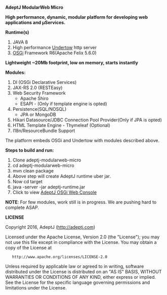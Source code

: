 **AdeptJ ModularWeb Micro**

**High performance, dynamic, modular platform for developing web applications and µServices.**

**Runtime(s)**

1. JAVA 8
2. High performance [Undertow](http://undertow.io/) http server
3. [OSGi](https://www.osgi.org) Framework R6(Apache Felix 5.6.0)

**Lightweight ~20Mb footprint, low on memory, starts instantly**

**Modules:**

1. DI (OSGi Declarative Services)
2. JAX-RS 2.0 (RESTEasy)
3. Web Security Framework
   - Apache Shiro 
   - ESAPI - (Only if template engine is opted)
4. Persistence(SQL/NOSQL)
   - JPA or MongoDB
5. Hikari Datasource/JDBC Connection Pool Provider(Only if JPA is opted)
6. HTML Template Engine - Thymeleaf (Optional)
7. I18n/ResourceBundle Support


The platform embeds OSGi and Undertow with modules described above.

**Steps to build and run:**

1. Clone adeptj-modularweb-micro
2. cd adeptj-modularweb-micro
3. mvn clean package
4. Above step will create AdeptJ runtime uber jar.
4. Now cd target
5. java -server -jar adeptj-runtime.jar
6. Click to view [AdeptJ OSGi Web Console](http://localhost:9007/system/console)

**NOTE**: For few modules, work still is in progress. We are pushing hard to complete ASAP.

**LICENSE**

   Copyright 2016, AdeptJ (http://adeptj.com)
   
   Licensed under the Apache License, Version 2.0 (the "License");
   you may not use this file except in compliance with the License.
   You may obtain a copy of the License at
 
       http://www.apache.org/licenses/LICENSE-2.0
 
   Unless required by applicable law or agreed to in writing, software
   distributed under the License is distributed on an "AS IS" BASIS,
   WITHOUT WARRANTIES OR CONDITIONS OF ANY KIND, either express or implied.
   See the License for the specific language governing permissions and
   limitations under the License.
